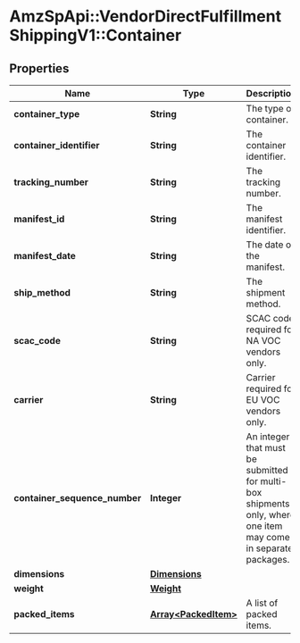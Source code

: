 # AmzSpApi::VendorDirectFulfillmentShippingV1::Container

## Properties
Name | Type | Description | Notes
------------ | ------------- | ------------- | -------------
**container_type** | **String** | The type of container. | 
**container_identifier** | **String** | The container identifier. | 
**tracking_number** | **String** | The tracking number. | [optional] 
**manifest_id** | **String** | The manifest identifier. | [optional] 
**manifest_date** | **String** | The date of the manifest. | [optional] 
**ship_method** | **String** | The shipment method. | [optional] 
**scac_code** | **String** | SCAC code required for NA VOC vendors only. | [optional] 
**carrier** | **String** | Carrier required for EU VOC vendors only. | [optional] 
**container_sequence_number** | **Integer** | An integer that must be submitted for multi-box shipments only, where one item may come in separate packages. | [optional] 
**dimensions** | [**Dimensions**](Dimensions.md) |  | [optional] 
**weight** | [**Weight**](Weight.md) |  | 
**packed_items** | [**Array&lt;PackedItem&gt;**](PackedItem.md) | A list of packed items. | 

